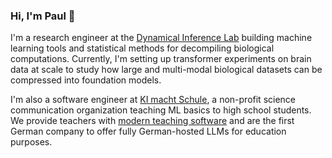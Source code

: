 ### Hi, I'm Paul 👋

I'm a research engineer at the [Dynamical Inference Lab](https://dynamical-inference.ai/) building machine learning tools and statistical methods for decompiling biological computations. Currently, I'm setting up transformer experiments on brain data at scale to study how large and multi-modal biological datasets can be compressed into foundation models.

I'm also a software engineer at [KI macht Schule](https://ki-macht-schule.de/), a non-profit science communication organization teaching ML basics to high school students. We provide teachers with [modern teaching software](https://ki-macht-schule.de/plattform) and are the first German company to offer fully German-hosted LLMs for education purposes.

<!--
**ppommer/ppommer** is a ✨ _special_ ✨ repository because its `README.md` (this file) appears on your GitHub profile.

Here are some ideas to get you started:

- 🔭 I’m currently working on ...
- 🌱 I’m currently learning ...
- 👯 I’m looking to collaborate on ...
- 🤔 I’m looking for help with ...
- 💬 Ask me about ...
- 📫 How to reach me: ...
- 😄 Pronouns: ...
- ⚡ Fun fact: ...
-->
